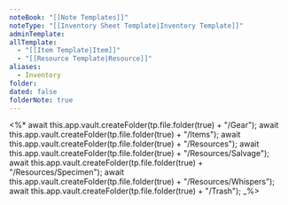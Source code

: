 ```yaml
---
noteBook: "[[Note Templates]]"
noteType: "[[Inventory Sheet Template|Inventory Template]]"
adminTemplate: 
allTemplate:
  - "[[Item Template|Item]]"
  - "[[Resource Template|Resource]]"
aliases:
  - Inventory
folder: 
dated: false
folderNote: true
---
```

<%*
await this.app.vault.createFolder(tp.file.folder(true) + "/Gear");
await this.app.vault.createFolder(tp.file.folder(true) + "/Items");
await this.app.vault.createFolder(tp.file.folder(true) + "/Resources");
await this.app.vault.createFolder(tp.file.folder(true) + "/Resources/Salvage");
await this.app.vault.createFolder(tp.file.folder(true) + "/Resources/Specimen");
await this.app.vault.createFolder(tp.file.folder(true) + "/Resources/Whispers");
await this.app.vault.createFolder(tp.file.folder(true) + "/Trash");
_%>